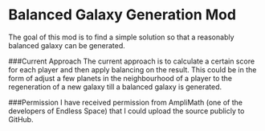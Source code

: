 Balanced Galaxy Generation Mod
=======================

The goal of this mod is to find a simple solution so that a reasonably balanced galaxy can be generated.

###Current Approach
The current approach is to calculate a certain score for each player and then apply balancing on the result.
This could be in the form of adjust a few planets in the neighbourhood of a player to the regeneration of a
new galaxy till a balanced galaxy is generated.

###Permission
I have received permission from AmpliMath (one of the developers of Endless Space) that I could upload the
source publicly to GitHub.